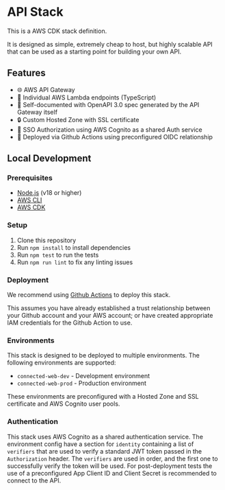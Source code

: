 # API Stack

This is a AWS CDK stack definition.

It is designed as simple, extremely cheap to host, but highly scalable API that can be used as a starting point for building your own API.

## Features

- 🌐 AWS API Gateway
- 🚀 Individual AWS Lambda endpoints (TypeScript)
- 📖 Self-documented with OpenAPI 3.0 spec generated by the API Gateway itself
- 🔒 Custom Hosted Zone with SSL certificate
- 🔑 SSO Authorization using AWS Cognito as a shared Auth service
- 🔐 Deployed via Github Actions using preconfigured OIDC relationship

## Local Development

### Prerequisites

- [Node.js](https://nodejs.org/en/) (v18 or higher)
- [AWS CLI](https://aws.amazon.com/cli/)
- [AWS CDK](https://docs.aws.amazon.com/cdk/latest/guide/getting_started.html)

### Setup

1. Clone this repository
2. Run `npm install` to install dependencies
3. Run `npm test` to run the tests
4. Run `npm run lint` to fix any linting issues

### Deployment

We recommend using [Github Actions](../.github/workflows/deploy-cdk-api.yml) to deploy this stack.

This assumes you have already established a trust relationship between your Github account and your AWS account; or have created appropriate IAM credentials for the Github Action to use.

### Environments

This stack is designed to be deployed to multiple environments. The following environments are supported:

- `connected-web-dev` - Development environment
- `connected-web-prod` - Production environment

These environments are preconfigured with a Hosted Zone and SSL certificate and AWS Cognito user pools.

### Authentication

This stack uses AWS Cognito as a shared authentication service. The environment config have a section for `identity` containing a list of `verifiers` that are used to verify a standard JWT token passed in the `Authorization` header. The `verifiers` are used in order, and the first one to successfully verify the token will be used. For post-deployment tests the use of a preconfigured App Client ID and Client Secret is recommended to connect to the API.
